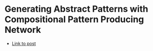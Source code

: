# Generating Abstract Patterns with Compositional Pattern Producing Network

- [Link to post](https://blog.otoro.net/2016/03/25/generating-abstract-patterns-with-tensorflow/)



